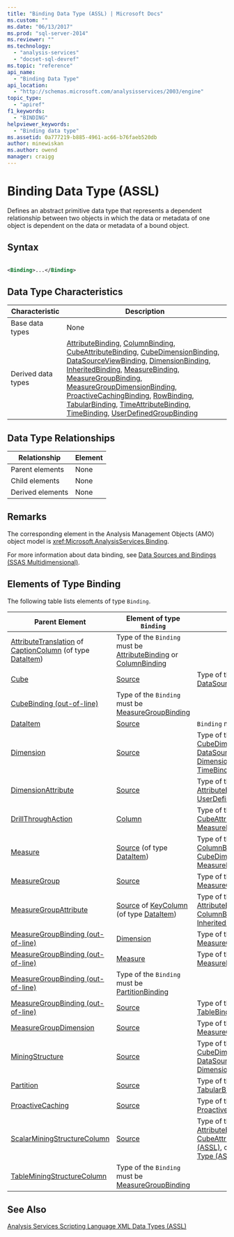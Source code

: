 ```yaml
---
title: "Binding Data Type (ASSL) | Microsoft Docs"
ms.custom: ""
ms.date: "06/13/2017"
ms.prod: "sql-server-2014"
ms.reviewer: ""
ms.technology: 
  - "analysis-services"
  - "docset-sql-devref"
ms.topic: "reference"
api_name: 
  - "Binding Data Type"
api_location: 
  - "http://schemas.microsoft.com/analysisservices/2003/engine"
topic_type: 
  - "apiref"
f1_keywords: 
  - "BINDING"
helpviewer_keywords: 
  - "Binding data type"
ms.assetid: 0a777219-b885-4961-ac66-b76faeb520db
author: minewiskan
ms.author: owend
manager: craigg
---
```

# Binding Data Type (ASSL)
  Defines an abstract primitive data type that represents a dependent relationship between two objects in which the data or metadata of one object is dependent on the data or metadata of a bound object.  
  
## Syntax  
  
```xml  
  
<Binding>...</Binding>  
```  
  
## Data Type Characteristics  
  
|Characteristic|Description|  
|--------------------|-----------------|  
|Base data types|None|  
|Derived data types|[AttributeBinding](binding-data-type-assl.md), [ColumnBinding](columnbinding-data-type-assl.md), [CubeAttributeBinding](cubeattributebinding-data-type-assl.md), [CubeDimensionBinding](dimensionbinding-data-type-assl.md), [DataSourceViewBinding](datasourceviewbinding-data-type-assl.md), [DimensionBinding](dimensionbinding-data-type-assl.md), [InheritedBinding](inheritedbinding-data-type-assl.md), [MeasureBinding](measurebinding-data-type-assl.md), [MeasureGroupBinding](measuregroupbinding-data-type-assl.md), [MeasureGroupDimensionBinding](measuregroupdimensionbinding-data-type-assl.md), [ProactiveCachingBinding](proactivecachingbinding-data-type-assl.md), [RowBinding](rowbinding-data-type-assl.md), [TabularBinding](tabularbinding-data-type-assl.md), [TimeAttributeBinding](timeattributebinding-data-type-assl.md), [TimeBinding](timebinding-data-type-assl.md), [UserDefinedGroupBinding](userdefinedgroupbinding-data-type-assl.md)|  
  
## Data Type Relationships  
  
|Relationship|Element|  
|------------------|-------------|  
|Parent elements|None|  
|Child elements|None|  
|Derived elements|None|  
  
## Remarks  
 The corresponding element in the Analysis Management Objects (AMO) object model is <xref:Microsoft.AnalysisServices.Binding>.  
  
 For more information about data binding, see [Data Sources and Bindings &#40;SSAS Multidimensional&#41;](../../multidimensional-models/data-sources-and-bindings-ssas-multidimensional.md).  
  
## Elements of Type Binding  
 The following table lists elements of type `Binding`.  
  
|Parent Element|Element of type `Binding`|Comments|  
|--------------------|---------------------------------|--------------|  
|[AttributeTranslation](../properties/source-element-binding-assl.md) of [CaptionColumn](../objects/column-element-assl.md) (of type [DataItem](dataitem-data-type-assl.md))|Type of the `Binding` must be [AttributeBinding](binding-data-type-assl.md) or [ColumnBinding](columnbinding-data-type-assl.md)|  
|[Cube](../objects/cube-element-assl.md)|[Source](../properties/source-element-binding-assl.md)|Type of the `Binding` must be [DataSourceViewBinding](datasourceviewbinding-data-type-assl.md)|  
|[CubeBinding (out-of-line)](../objects/group-element-assl.md)|Type of the `Binding` must be [MeasureGroupBinding](measuregroupbinding-data-type-assl.md)|  
|[DataItem](dataitem-data-type-assl.md)|[Source](../properties/source-element-binding-assl.md)|`Binding` may be of any type|  
|[Dimension](../objects/dimension-element-assl.md)|[Source](../properties/source-element-binding-assl.md)|Type of the `Binding` must be [CubeDimensionBinding](dimensionbinding-data-type-assl.md), [DataSourceViewBinding](datasourceviewbinding-data-type-assl.md), [DimensionBinding](dimensionbinding-data-type-assl.md), or [TimeBinding](timebinding-data-type-assl.md)|  
|[DimensionAttribute](dimensionattribute-data-type-assl.md)|[Source](../properties/source-element-binding-assl.md)|Type of the `Binding` must be [AttributeBinding](binding-data-type-assl.md) or [UserDefinedGroupBinding](userdefinedgroupbinding-data-type-assl.md)|  
|[DrillThroughAction](action-data-type-assl.md)|[Column](../objects/column-element-assl.md)|Type of the `Binding` must be [CubeAttributeBinding](cubeattributebinding-data-type-assl.md) or [MeasureBinding](measurebinding-data-type-assl.md)|  
|[Measure](../objects/measure-element-assl.md)|[Source](../properties/source-element-binding-assl.md) (of type [DataItem](dataitem-data-type-assl.md))|Type of the `Binding` must be [ColumnBinding](columnbinding-data-type-assl.md), [CubeDimensionBinding](dimensionbinding-data-type-assl.md), [MeasureBinding](measurebinding-data-type-assl.md), or [RowBinding](rowbinding-data-type-assl.md)|  
|[MeasureGroup](../objects/measuregroup-element-assl.md)|[Source](../properties/source-element-binding-assl.md)|Type of the `Binding` must be [MeasureGroupBinding](measuregroupbinding-data-type-assl.md)|  
|[MeasureGroupAttribute](measuregroupattribute-data-type-assl.md)|[Source](../properties/source-element-binding-assl.md) of [KeyColumn](../objects/keycolumn-element-assl.md) (of type [DataItem](dataitem-data-type-assl.md))|Type of the `Binding` must be [AttributeBinding](binding-data-type-assl.md) or [ColumnBinding](columnbinding-data-type-assl.md), or [InheritedBinding](inheritedbinding-data-type-assl.md)|  
|[MeasureGroupBinding (out-of-line)](measuregroupbinding-data-type-out-of-line-assl.md)|[Dimension](../objects/dimension-element-assl.md)|Type of the `Binding` must be [MeasureGroupDimensionBinding](measuregroupdimensionbinding-data-type-assl.md)|  
|[MeasureGroupBinding (out-of-line)](measuregroupbinding-data-type-out-of-line-assl.md)|[Measure](../objects/measure-element-assl.md)|Type of the `Binding` must be [MeasureBinding](measurebinding-data-type-assl.md)|  
|[MeasureGroupBinding (out-of-line)](../objects/partition-element-assl.md)|Type of the `Binding` must be [PartitionBinding](partitionbinding-data-type-assl.md)|  
|[MeasureGroupBinding (out-of-line)](measuregroupbinding-data-type-out-of-line-assl.md)|[Source](../properties/source-element-binding-assl.md)|Type of the `Binding` must be [TableBinding](tablebinding-data-type-assl.md)|  
|[MeasureGroupDimension](dimension-data-type-assl.md)|[Source](../properties/source-element-binding-assl.md)|Type of the `Binding` must be [MeasureGroupDimensionBinding](measuregroupdimensionbinding-data-type-assl.md)|  
|[MiningStructure](../objects/miningstructure-element-assl.md)|[Source](../properties/source-element-binding-assl.md)|Type of the `Binding` must be [CubeDimensionBinding](dimensionbinding-data-type-assl.md), [DataSourceViewBinding](datasourceviewbinding-data-type-assl.md), or [DimensionBinding](dimensionbinding-data-type-assl.md)|  
|[Partition](../objects/partition-element-assl.md)|[Source](../properties/source-element-binding-assl.md)|Type of the `Binding` must be [TabularBinding](tabularbinding-data-type-assl.md)|  
|[ProactiveCaching](../objects/proactivecaching-element-assl.md)|[Source](../properties/source-element-binding-assl.md)|Type of the `Binding` must be [ProactiveCachingBinding](proactivecachingbinding-data-type-assl.md)|  
|[ScalarMiningStructureColumn](miningstructurecolumn-data-type-assl.md)|[Source](../properties/source-element-binding-assl.md)|Type of the `Binding` must be [AttributeBinding](binding-data-type-assl.md), [CubeAttributeBinding Data Type &#40;ASSL&#41;](cubeattributebinding-data-type-assl.md), or [MeasureBinding Data Type &#40;ASSL&#41;](measurebinding-data-type-assl.md)|  
|[TableMiningStructureColumn](../objects/sourcemeasuregroup-element-assl.md)|Type of the `Binding` must be [MeasureGroupBinding](measuregroupbinding-data-type-assl.md)|  
  
## See Also  
 [Analysis Services Scripting Language XML Data Types &#40;ASSL&#41;](analysis-services-scripting-language-xml-data-types-assl.md)  
  
  
